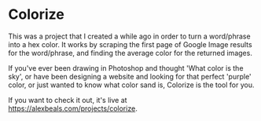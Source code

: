 # Colorize

This was a project that I created a while ago in order to turn a word/phrase into a hex color.  It works by scraping the first page of Google Image results for the word/phrase, and finding the average color for the returned images.

If you've ever been drawing in Photoshop and thought 'What color is the sky', or have been designing a website and looking for that perfect 'purple' color, or just wanted to know what color sand is, Colorize is the tool for you.

If you want to check it out, it's live at https://alexbeals.com/projects/colorize.
